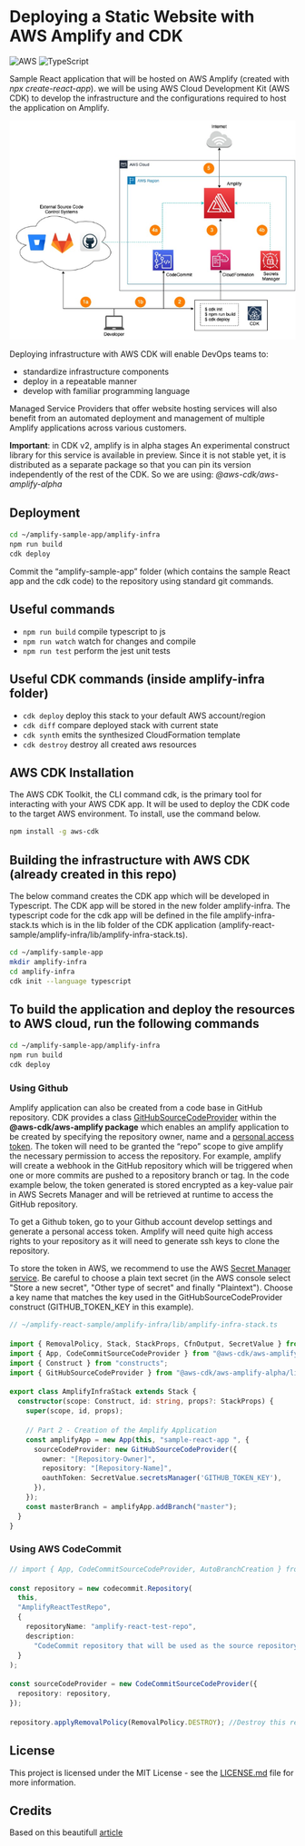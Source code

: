 # Deploying a Static Website with AWS Amplify and CDK

![AWS](https://img.shields.io/badge/AWS-%23FF9900.svg?style=for-the-badge&logo=amazon-aws&logoColor=white)
![TypeScript](https://img.shields.io/badge/typescript-%23007ACC.svg?style=for-the-badge&logo=typescript&logoColor=white)

Sample React application that will be hosted on AWS Amplify (created with _npx create-react-app_). we will be using AWS Cloud Development Kit (AWS CDK) to develop the infrastructure and the configurations required to host the application on Amplify.

![Amplify diagram](./public/amplify.png)

Deploying infrastructure with AWS CDK will enable DevOps teams to:

* standardize infrastructure components
* deploy in a repeatable manner
* develop with familiar programming language

Managed Service Providers that offer website hosting services will also benefit from an automated deployment and management of multiple Amplify applications across various customers.

**Important**: in CDK v2, amplify is in alpha stages An experimental construct library for this service is available in preview. Since it is not stable yet, it is distributed as a separate package so that you can pin its version independently of the rest of the CDK. So we are using: _@aws-cdk/aws-amplify-alpha_

## Deployment

```sh
cd ~/amplify-sample-app/amplify-infra	
npm run build
cdk deploy
```

Commit the “amplify-sample-app” folder (which contains the sample React app and the cdk code) to the repository using standard git commands.

## Useful commands

* `npm run build`   compile typescript to js
* `npm run watch`   watch for changes and compile
* `npm run test`    perform the jest unit tests

## Useful CDK commands (inside amplify-infra folder)

* `cdk deploy`      deploy this stack to your default AWS account/region
* `cdk diff`        compare deployed stack with current state
* `cdk synth`       emits the synthesized CloudFormation template
* `cdk destroy`     destroy all created aws resources

## AWS CDK Installation

The AWS CDK Toolkit, the CLI command cdk, is the primary tool for interacting with your AWS CDK app. It will be used to deploy the CDK code to the target AWS environment. To install, use the command below.

```sh
npm install -g aws-cdk
```

## Building the infrastructure with AWS CDK (already created in this repo)

The below command creates the CDK app which will be developed in Typescript. The CDK app will be stored in the new folder amplify-infra. The typescript code for the cdk app will be defined in the file amplify-infra-stack.ts which is in the lib folder of the CDK application (amplify-react-sample/amplify-infra/lib/amplify-infra-stack.ts).

```sh
cd ~/amplify-sample-app
mkdir amplify-infra
cd amplify-infra
cdk init --language typescript
```

## To build the application and deploy the resources to AWS cloud, run the following commands

```sh
cd ~/amplify-sample-app/amplify-infra
npm run build
cdk deploy
```

### Using Github

Amplify application can also be created from a code base in GitHub repository. CDK provides a class [GitHubSourceCodeProvider](https://docs.aws.amazon.com/cdk/api/latest/docs/@aws-cdk_aws-amplify.GitHubSourceCodeProvider.html) within the **@aws-cdk/aws-amplify package** which enables an amplify application to be created by specifying the repository owner, name and a [personal access token](https://docs.github.com/en/github/authenticating-to-github/creating-a-personal-access-token). The token will need to be granted the “repo” scope to give amplify the necessary permission to access the repository. For example, amplify will create a webhook in the GitHub repository which will be triggered when one or more commits are pushed to a repository branch or tag. In the code example below, the token generated is stored encrypted as a key-value pair in AWS Secrets Manager and will be retrieved at runtime to access the GitHub repository.

To get a Github token, go to your Github account develop settings and generate a personal access token. Amplify will need quite high access rights to your repository as it will need to generate ssh keys to clone the repository.

To store the token in AWS, we recommend to use the AWS [Secret Manager service](https://aws.amazon.com/secrets-manager). Be careful to choose a plain text secret (in the AWS console select "Store a new secret", "Other type of secret" and finally "Plaintext"). Choose a key name that matches the key used in the GitHubSourceCodeProvider construct (GITHUB_TOKEN_KEY in this example).

```typescript
// ~/amplify-react-sample/amplify-infra/lib/amplify-infra-stack.ts

import { RemovalPolicy, Stack, StackProps, CfnOutput, SecretValue } from "aws-cdk-lib";
import { App, CodeCommitSourceCodeProvider } from "@aws-cdk/aws-amplify-alpha";
import { Construct } from "constructs";
import { GitHubSourceCodeProvider } from "@aws-cdk/aws-amplify-alpha/lib/source-code-providers";

export class AmplifyInfraStack extends Stack {
  constructor(scope: Construct, id: string, props?: StackProps) {
    super(scope, id, props);

    // Part 2 - Creation of the Amplify Application
    const amplifyApp = new App(this, "sample-react-app ", {
      sourceCodeProvider: new GitHubSourceCodeProvider({
        owner: "[Repository-Owner]",
        repository: "[Repository-Name]",
        oauthToken: SecretValue.secretsManager('GITHUB_TOKEN_KEY'),
      }),
    });
    const masterBranch = amplifyApp.addBranch("master");
  }
}
```

### Using AWS CodeCommit

```typescript
// import { App, CodeCommitSourceCodeProvider, AutoBranchCreation } from "@aws-cdk/aws-amplify-alpha";

const repository = new codecommit.Repository(
  this,
  "AmplifyReactTestRepo",
  {
    repositoryName: "amplify-react-test-repo",
    description:
      "CodeCommit repository that will be used as the source repository for the sample react app and the cdk app",
  }
);

const sourceCodeProvider = new CodeCommitSourceCodeProvider({
  repository: repository,
});

repository.applyRemovalPolicy(RemovalPolicy.DESTROY); //Destroy this resource if 'cdk destroy' is invoked. Default is RETAIN
```

## License

This project is licensed under the MIT License - see the [LICENSE.md](LICENSE.md) file for more information.

## Credits

Based on this beautifull [article](https://dev.to/kumo/deploying-nextjs-13-with-amplify-cdk-1dgd)
